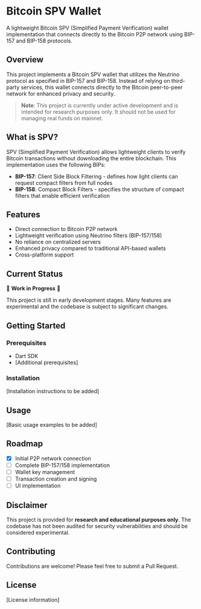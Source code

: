 # Bitcoin SPV Wallet

A lightweight Bitcoin SPV (Simplified Payment Verification) wallet implementation that connects directly to the Bitcoin P2P network using BIP-157 and BIP-158 protocols.

## Overview

This project implements a Bitcoin SPV wallet that utilizes the Neutrino protocol as specified in BIP-157 and BIP-158. Instead of relying on third-party services, this wallet connects directly to the Bitcoin peer-to-peer network for enhanced privacy and security.

> **Note**: This project is currently under active development and is intended for research purposes only. It should not be used for managing real funds on mainnet.

## What is SPV?

SPV (Simplified Payment Verification) allows lightweight clients to verify Bitcoin transactions without downloading the entire blockchain. This implementation uses the following BIPs:

- **BIP-157**: Client Side Block Filtering - defines how light clients can request compact filters from full nodes
- **BIP-158**: Compact Block Filters - specifies the structure of compact filters that enable efficient verification

## Features

- Direct connection to Bitcoin P2P network
- Lightweight verification using Neutrino filters (BIP-157/158)
- No reliance on centralized servers
- Enhanced privacy compared to traditional API-based wallets
- Cross-platform support

## Current Status

🚧 **Work in Progress** 🚧

This project is still in early development stages. Many features are experimental and the codebase is subject to significant changes.

## Getting Started

### Prerequisites

- Dart SDK
- [Additional prerequisites]

### Installation

[Installation instructions to be added]

## Usage

[Basic usage examples to be added]

## Roadmap

- [x] Initial P2P network connection
- [ ] Complete BIP-157/158 implementation
- [ ] Wallet key management
- [ ] Transaction creation and signing
- [ ] UI implementation

## Disclaimer

This project is provided for **research and educational purposes only**. The codebase has not been audited for security vulnerabilities and should be considered experimental.

## Contributing

Contributions are welcome! Please feel free to submit a Pull Request.

## License

[License information]
